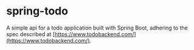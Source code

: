 # spring-todo

A simple api for a todo application built with Spring Boot, adhering to the
spec described at [https://www.todobackend.com/](https://www.todobackend.com/).
